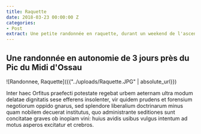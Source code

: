 ```yaml
---
title: Raquette
date: 2018-03-23 00:00:00 Z
categories:
- Post
extract: Une petite randonnée en raquette, durant un weekend de l'ascension avec bivouac.
---
```


<h2>Une randonnée en autonomie de 3 jours près du Pic du Midi d'Ossau</h2>

![Randonnee, Raquette]({{"../uploads/Raquette.JPG" | absolute_url}})
<br>

<p>Inter haec Orfitus praefecti potestate regebat urbem aeternam ultra modum delatae dignitatis sese efferens insolenter, vir quidem prudens et forensium negotiorum oppido gnarus, sed splendore liberalium doctrinarum minus quam nobilem decuerat institutus, quo administrante seditiones sunt concitatae graves ob inopiam vini: huius avidis usibus vulgus intentum ad motus asperos excitatur et crebros.</p>
